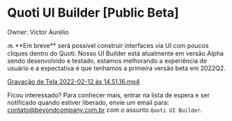 # Quoti UI Builder [Public Beta]

Owner: Victor Aurélio

<aside>
🔜 **Em breve** será possível construir interfaces via UI com poucos cliques dentro do Quoti. Nosso UI Builder está atualmente em versão Alpha sendo desenvolvido e testado, estamos melhorando a experiência de usuário e a expectativa é que tenhamos a primeira versão beta em 2022Q2.

</aside>

[Gravação de Tela 2022-02-12 às 14.51.16.mp4](Quoti%20UI%20Builder%20%5BPublic%20Beta%5D%20550030a7b3104892aeb6747b438d7111/Gravacao_de_Tela_2022-02-12_as_14.51.16.mp4)

Ficou interessado? Para conhecer mais, entrar na lista de espera e ser notificado quando estiver liberado, envie um email para: [contato@beyondcompany.com.br](mailto:contato@beyondcompany.com.br) com o assunto `Quoti UI Builder`.